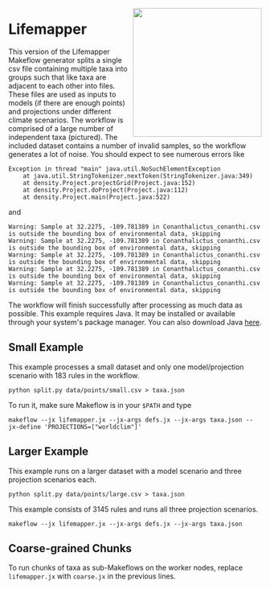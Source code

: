 <img align=right src=lifemapper.png width=256></img>

# Lifemapper

This version of the Lifemapper Makeflow generator splits a single csv file 
containing multiple taxa into groups such that like taxa are adjacent to each
other into files.  These files are used as inputs to models (if there are
enough points) and projections under different climate scenarios.
The workflow is comprised of a large number of independent taxa (pictured).
The included dataset contains a number of invalid samples,
so the workflow generates a lot of noise.
You should expect to see numerous errors like

    Exception in thread "main" java.util.NoSuchElementException
        at java.util.StringTokenizer.nextToken(StringTokenizer.java:349)
        at density.Project.projectGrid(Project.java:152)
        at density.Project.doProject(Project.java:112)
        at density.Project.main(Project.java:522)

and

    Warning: Sample at 32.2275, -109.781389 in Conanthalictus_conanthi.csv is outside the bounding box of environmental data, skipping
    Warning: Sample at 32.2275, -109.781389 in Conanthalictus_conanthi.csv is outside the bounding box of environmental data, skipping
    Warning: Sample at 32.2275, -109.781389 in Conanthalictus_conanthi.csv is outside the bounding box of environmental data, skipping
    Warning: Sample at 32.2275, -109.781389 in Conanthalictus_conanthi.csv is outside the bounding box of environmental data, skipping
    Warning: Sample at 32.2275, -109.781389 in Conanthalictus_conanthi.csv is outside the bounding box of environmental data, skipping

The workflow will finish successfully after processing as much data as possible.
This example requires Java.
It may be installed or available through your system's package manager.
You can also download Java [here](https://java.com/en/download/manual.jsp).

## Small Example

This example processes a small dataset and only one model/projection scenario with 183 rules in the workflow.

    python split.py data/points/small.csv > taxa.json

To run it, make sure Makeflow is in your `$PATH` and type

    makeflow --jx lifemapper.jx --jx-args defs.jx --jx-args taxa.json --jx-define 'PROJECTIONS=["worldclim"]'

## Larger Example

This example runs on a larger dataset with a model scenario
and three projection scenarios each.

    python split.py data/points/large.csv > taxa.json

This example consists of 3145 rules and runs all three projection scenarios.

    makeflow --jx lifemapper.jx --jx-args defs.jx --jx-args taxa.json

## Coarse-grained Chunks

To run chunks of taxa as sub-Makeflows on the worker nodes,
replace `lifemapper.jx` with `coarse.jx` in the previous lines.

